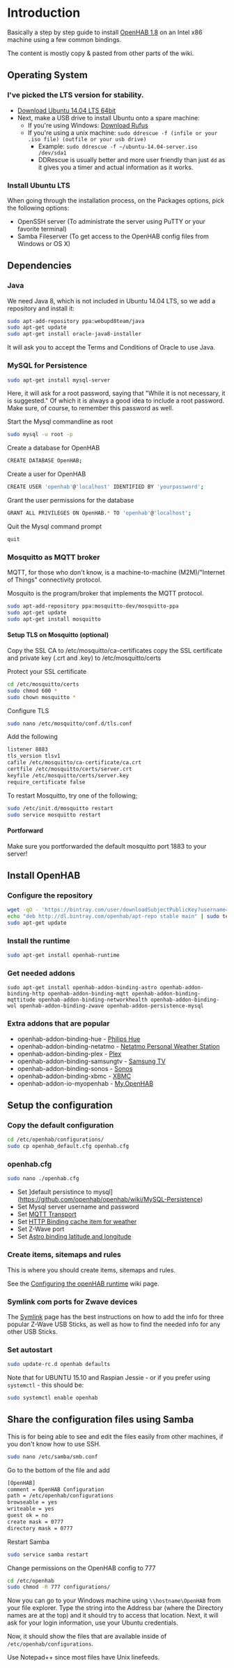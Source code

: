 # Introduction
Basically a step by step guide to install [OpenHAB 1.8](http://www.openhab.org) on an Intel x86 machine using a few common bindings.

The content is mostly copy & pasted from other parts of the wiki.

## Operating System

### I've picked the LTS version for stability.

- [Download Ubuntu 14.04 LTS 64bit](http://releases.ubuntu.com/14.04.3/ubuntu-14.04.3-server-amd64.iso)
- Next, make a USB drive to install Ubuntu onto a spare machine:
	- If you're using Windows: [Download Rufus](https://rufus.akeo.ie/downloads/rufus-2.2p.exe)
	- If you're using a unix machine: `sudo ddrescue -f (infile or your .iso file) (outfile or your usb drive)`
		- Example: `sudo ddrescue -f ~/ubuntu-14.04-server.iso /dev/sda1`
		- DDRescue is usually better and more user friendly than just `dd` as it gives you a timer and actual information as it works.

### Install Ubuntu LTS

When going through the installation process, on the Packages options, pick the following options:

- OpenSSH server (To administrate the server using PuTTY or your favorite terminal)
- Samba Fileserver (To get access to the OpenHAB config files from Windows or OS X)

## Dependencies
### Java

We need Java 8, which is not included in Ubuntu 14.04 LTS, so we add a repository and install it:

```bash
sudo apt-add-repository ppa:webupd8team/java
sudo apt-get update
sudo apt-get install oracle-java8-installer
```

It will ask you to accept the Terms and Conditions of Oracle to use Java.

### MySQL for Persistence

```bash
sudo apt-get install mysql-server
```

Here, it will ask for a root password, saying that "While it is not necessary, it is suggested." Of which it is always a good idea to include a root password. Make sure, of course, to remember this password as well.

Start the Mysql commandline as root

```bash
sudo mysql -u root -p
```

Create a database for OpenHAB

```bash
CREATE DATABASE OpenHAB;
```

Create a user for OpenHAB

```bash
CREATE USER 'openhab'@'localhost' IDENTIFIED BY 'yourpassword';
```

Grant the user permissions for the database

```bash
GRANT ALL PRIVILEGES ON OpenHAB.* TO 'openhab'@'localhost';
```

Quit the Mysql command prompt

```bash
quit
```

### Mosquitto as MQTT broker

MQTT, for those who don't know, is a machine-to-machine (M2M)/"Internet of Things" connectivity protocol.

Mosquito is the program/broker that implements the MQTT protocol.

```bash
sudo apt-add-repository ppa:mosquitto-dev/mosquitto-ppa
sudo apt-get update
sudo apt-get install mosquitto
```

#### Setup TLS on Mosquitto (optional)

Copy the SSL CA to /etc/mosquitto/ca-certificates
copy the SSL certificate and private key (.crt and .key) to /etc/mosquitto/certs

Protect your SSL certificate

```bash
cd /etc/mosquitto/certs
sudo chmod 600 *
sudo chown mosquitto *
```

Configure TLS

```bash
sudo nano /etc/mosquitto/conf.d/tls.conf
```

Add the following

```bash
listener 8883
tls_version tlsv1
cafile /etc/mosquitto/ca-certificate/ca.crt
certfile /etc/mosquitto/certs/server.crt
keyfile /etc/mosquitto/certs/server.key
require_certificate false
```

To restart Mosquitto, try one of the following;

```bash
sudo /etc/init.d/mosquitto restart
sudo service mosquitto restart
```

#### Portforward

Make sure you portforwarded the default mosquitto port 1883 to your server!

## Install OpenHAB

### Configure the repository

```bash
wget -qO - 'https://bintray.com/user/downloadSubjectPublicKey?username=openhab' | sudo apt-key add -
echo "deb http://dl.bintray.com/openhab/apt-repo stable main" | sudo tee /etc/apt/sources.list.d/openhab.list
sudo apt-get update
```

### Install the runtime

```bash
sudo apt-get install openhab-runtime
```

### Get needed addons

```
sudo apt-get install openhab-addon-binding-astro openhab-addon-binding-http openhab-addon-binding-mqtt openhab-addon-binding-mqttitude openhab-addon-binding-networkhealth openhab-addon-binding-wol openhab-addon-binding-zwave openhab-addon-persistence-mysql
```

### Extra addons that are popular

- openhab-addon-binding-hue - [Philips Hue](https://github.com/openhab/openhab/wiki/Hue-Binding)
- openhab-addon-binding-netatmo - [Netatmo Personal Weather Station](https://github.com/openhab/openhab/wiki/Netatmo-Binding)
- openhab-addon-binding-plex - [Plex](https://github.com/openhab/openhab/wiki/Plex-Binding)
- openhab-addon-binding-samsungtv - [Samsung TV](https://github.com/openhab/openhab/wiki/Samsung-TV-Binding)
- openhab-addon-binding-sonos - [Sonos](https://github.com/openhab/openhab/wiki/Sonos-Binding)
- openhab-addon-binding-xbmc - [XBMC](https://github.com/openhab/openhab/wiki/XBMC-Binding)
- openhab-addon-io-myopenhab - [My.OpenHAB](https://github.com/openhab/openhab/wiki/my.openHAB-Persistence
)

## Setup the configuration

### Copy the default configuration

```bash
cd /etc/openhab/configurations/
sudo cp openhab_default.cfg openhab.cfg
```

### openhab.cfg

```bash
sudo nano ./openhab.cfg
```

- Set ]default persistince to mysql](https://github.com/openhab/openhab/wiki/MySQL-Persistence)
- Set Mysql server username and password
- Set [MQTT Transport](https://github.com/openhab/openhab/wiki/MQTT-Binding#transport-configuration)
- Set [HTTP Binding cache item for weather](https://github.com/openhab/openhab/wiki/Http-Binding#caching)
- Set Z-Wave port
- Set [Astro binding latitude and longitude](https://github.com/openhab/openhab/wiki/Astro-binding)

### Create items, sitemaps and rules

This is where you should create items, sitemaps and rules.

See the [Configuring the openHAB runtime](https://github.com/openhab/openhab/wiki/Configuring-the-openHAB-runtime) wiki page.

### Symlink com ports for Zwave devices

The [Symlink](https://github.com/openhab/openhab/wiki/symlinks) page has the best instructions on how to add the info for three popular Z-Wave USB Sticks, as well as how to find the needed info for any other USB Sticks.

### Set autostart

```bash
sudo update-rc.d openhab defaults
```

Note that for UBUNTU 15.10 and Raspian Jessie - or if you prefer using `systemctl` - this should be:

```bash
sudo systemctl enable openhab
```

## Share the configuration files using Samba

This is for being able to see and edit the files easily from other machines, if you don't know how to use SSH.

```bash
sudo nano /etc/samba/smb.conf
```

Go to the bottom of the file and add

```bash
[OpenHAB]
comment = OpenHAB Configuration
path = /etc/openhab/configurations
browseable = yes
writeable = yes
guest ok = no
create mask = 0777
directory mask = 0777
```

Restart Samba

```bash
sudo service samba restart
```

Change permissions on the OpenHAB config to 777

```bash
cd /etc/openhab
sudo chmod -R 777 configurations/
```

Now you can go to your Windows machine using `\\hostname\OpenHAB` from your file explorer. Type the string into the Address bar (where the Directory names are at the top) and it should try to access that location. Next, it will ask for your login information, use your Ubuntu credentials.

Now, it should show the files that are available inside of `/etc/openhab/configurations`.

Use Notepad++ since most files have Unix linefeeds.
